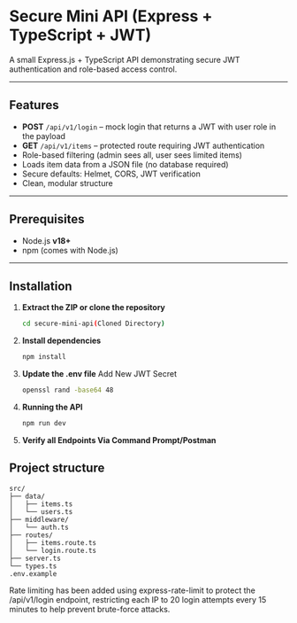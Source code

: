 # Secure Mini API (Express + TypeScript + JWT)

A small Express.js + TypeScript API demonstrating secure JWT authentication and role-based access control.

---

## Features
- **POST** `/api/v1/login` – mock login that returns a JWT with user role in the payload
- **GET** `/api/v1/items` – protected route requiring JWT authentication
- Role-based filtering (admin sees all, user sees limited items)
- Loads item data from a JSON file (no database required)
- Secure defaults: Helmet, CORS, JWT verification
- Clean, modular structure

---

## Prerequisites
- Node.js **v18+**
- npm (comes with Node.js)

---

## Installation

1. **Extract the ZIP or clone the repository**
   ```bash
   cd secure-mini-api(Cloned Directory)
2. **Install dependencies**
   ```bash
   npm install
4. **Update the .env file**
   Add New JWT Secret
   ```bash
   openssl rand -base64 48
6. **Running the API**
   ```bash
   npm run dev
7. **Verify all Endpoints Via Command Prompt/Postman**
## Project structure
    src/
    ├── data/
    │   ├── items.ts
    │   └── users.ts
    ├── middleware/
    │   └── auth.ts
    ├── routes/
    │   ├── items.route.ts
    │   └── login.route.ts
    ├── server.ts
    └── types.ts
    .env.example
Rate limiting has been added using express-rate-limit to protect the /api/v1/login endpoint, restricting each IP to 20 login attempts every 15 minutes to help prevent brute-force attacks.
